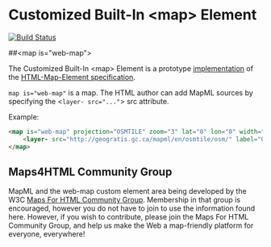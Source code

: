 
# Customized Built-In &lt;map&gt; Element

[![Build Status](https://travis-ci.org/prushforth/Web-Map-Custom-Element.svg?branch=master)](https://travis-ci.org/prushforth/Web-Map-Custom-Element)

##&lt;map is="web-map"&gt;

The Customized Built-In &lt;map&gt; Element is a prototype [implementation](http://maps4html.github.io/Web-Map-Custom-Element/) of the [HTML-Map-Element specification](http://maps4html.github.io/HTML-Map-Element/spec/).

`map is="web-map"` is a map. The HTML author can add MapML sources by specifying the &lt;`layer- src="..."`&gt; src attribute.

Example:
<!---
```
<custom-element-demo height="400">
  <template>
    <script src="../webcomponentsjs/webcomponents-lite.js"></script>
    <link rel="import" href="web-map.html">
    <next-code-block></next-code-block>
  </template>
</custom-element-demo>
```
-->
```html
<map is="web-map" projection="OSMTILE" zoom="3" lat="0" lon="0" width="800" height="400" controls>
    <layer- src="http://geogratis.gc.ca/mapml/en/osmtile/osm/" label="OpenStreetMap" checked></layer->
</map>
```

## Maps4HTML Community Group

MapML and the web-map custom element area being developed by the W3C [Maps For HTML Community Group](http://www.w3.org/community/maps4html/).  Membership in that group is encouraged, however you do not have to join to use the information found here.  However, if you wish to contribute, please join the Maps For HTML Community Group, and help us make the Web a map-friendly platform for everyone, everywhere!
